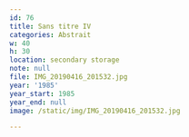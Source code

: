 ```yaml
---
id: 76
title: Sans titre IV
categories: Abstrait
w: 40
h: 30
location: secondary storage
note: null
file: IMG_20190416_201532.jpg
year: '1985'
year_start: 1985
year_end: null
image: /static/img/IMG_20190416_201532.jpg

---
```

